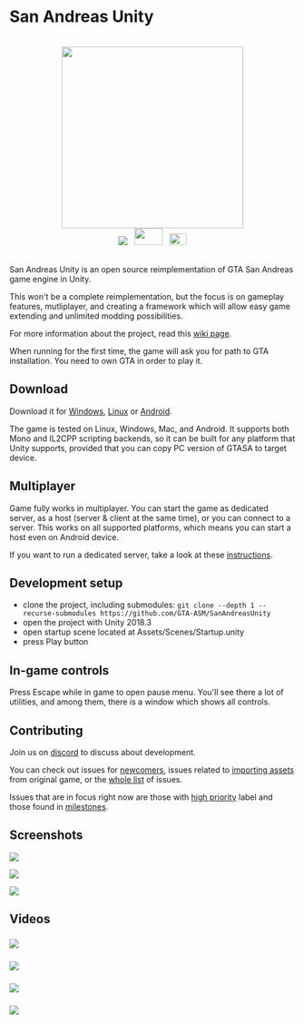
# San Andreas Unity

<br>

<div align="center">
    <img src="https://i.imgur.com/aIojfPW.png" width="320" height="320">
    <br>
    <a href="https://discord.gg/p6jjud5"> <img src="https://img.shields.io/discord/454006273751515152.svg"></a>
    &nbsp;
    <a href="https://gtaforums.com/topic/912395-san-andreas-unity/"> <img src="http://i.imgur.com/Fatp2jZ.png" width="50" height="30"></a>
    &nbsp;
    <a href="https://www.youtube.com/channel/UCsslP7vqD06AMh6JlEy0pkg"> <img src="https://upload.wikimedia.org/wikipedia/commons/thumb/0/09/YouTube_full-color_icon_%282017%29.svg/71px-YouTube_full-color_icon_%282017%29.svg.png" width="30" height="21"> </a>
</div>

<br>

San Andreas Unity is an open source reimplementation of GTA San Andreas game engine in Unity.

This won't be a complete reimplementation, but the focus is on gameplay features, mutliplayer, and creating a framework which will allow easy game extending and unlimited modding possibilities.

For more information about the project, read this [wiki page](https://github.com/GTA-ASM/SanAndreasUnity/wiki/About-project).

When running for the first time, the game will ask you for path to GTA installation. You need to own GTA in order to play it.


## Download

Download it for [Windows](https://github.com/GTA-ASM/SanAndreasUnity/releases/download/v3.5/SanAndreasUnity-3.5-windows.zip), [Linux](https://github.com/GTA-ASM/SanAndreasUnity/releases/download/v3.5/SanAndreasUnity-3.5-linux.zip) or [Android](https://github.com/GTA-ASM/SanAndreasUnity/wiki/Running-on-Android).

The game is tested on Linux, Windows, Mac, and Android. It supports both Mono and IL2CPP scripting backends, so it can be built for any platform that Unity supports, provided that you can copy PC version of GTASA to target device.


## Multiplayer

Game fully works in multiplayer. You can start the game as dedicated server, as a host (server & client at the same time), or you can connect to a server. This works on all supported platforms, which means you can start a host even on Android device.

If you want to run a dedicated server, take a look at these [instructions](https://github.com/GTA-ASM/SanAndreasUnity/wiki/Command-line).


## Development setup

- clone the project, including submodules: `git clone --depth 1 --recurse-submodules https://github.com/GTA-ASM/SanAndreasUnity`
- open the project with Unity 2018.3
- open startup scene located at Assets/Scenes/Startup.unity
- press Play button


## In-game controls

Press Escape while in game to open pause menu. You'll see there a lot of utilities, and among them, there is a window which shows all controls.


## Contributing

Join us on [discord](https://discord.gg/p6jjud5) to discuss about development.

You can check out issues for [newcomers](https://github.com/GTA-ASM/SanAndreasUnity/issues?q=is%3Aissue+is%3Aopen+label%3A%22good+first+issue%22), issues related to [importing assets](https://github.com/GTA-ASM/SanAndreasUnity/issues?q=is%3Aissue+is%3Aopen+label%3Aimporting) from original game, or the [whole list](https://github.com/GTA-ASM/SanAndreasUnity/issues) of issues.

Issues that are in focus right now are those with [high priority](https://github.com/GTA-ASM/SanAndreasUnity/issues?q=is%3Aissue+is%3Aopen+label%3Apriority%3Ahigh) label and those found in [milestones](https://github.com/GTA-ASM/SanAndreasUnity/milestones).


## Screenshots

![](https://cloud.githubusercontent.com/assets/557828/24571348/d964f098-1670-11e7-8759-0160dbf5bcb5.png)

![](https://cloud.githubusercontent.com/assets/557828/24571349/d96b7c24-1670-11e7-997d-ae15913481f8.png)

![](https://i.imgur.com/HX978mr.png)

## Videos

###

[![](http://img.youtube.com/vi/PItR-0FF7JI/0.jpg)](https://www.youtube.com/watch?v=PItR-0FF7JI)

###

[![](http://img.youtube.com/vi/XLCMqjHFZPI/0.jpg)](https://www.youtube.com/watch?v=XLCMqjHFZPI)

###

[![](http://img.youtube.com/vi/-3GAjTSLUUg/0.jpg)](https://www.youtube.com/watch?v=-3GAjTSLUUg)

###

[![](http://img.youtube.com/vi/GMxJ6u3Jbak/0.jpg)](https://www.youtube.com/watch?v=GMxJ6u3Jbak)


